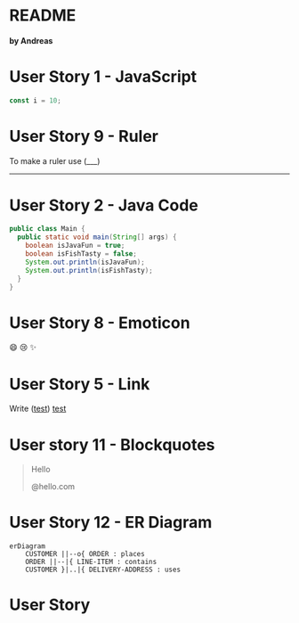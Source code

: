 # README

#### by Andreas

# User Story 1 - JavaScript

```javascript
const i = 10;

```

# User Story 9 - Ruler

To make a ruler use (___)
___

# User Story 2 - Java Code

```java
public class Main {
  public static void main(String[] args) {
    boolean isJavaFun = true;
    boolean isFishTasty = false;    
    System.out.println(isJavaFun);
    System.out.println(isFishTasty);
  }
}
```

# User Story 8 - Emoticon

:smile: :cry: :sparkles:

# User Story 5 - Link

Write ([test](www.test.com))
[test](www.test.com)

# User story 11 - Blockquotes

> Hello
>
> @hello.com

# User Story 12 - ER Diagram

```mermaid
erDiagram
    CUSTOMER ||--o{ ORDER : places
    ORDER ||--|{ LINE-ITEM : contains
    CUSTOMER }|..|{ DELIVERY-ADDRESS : uses
```

# User Story

